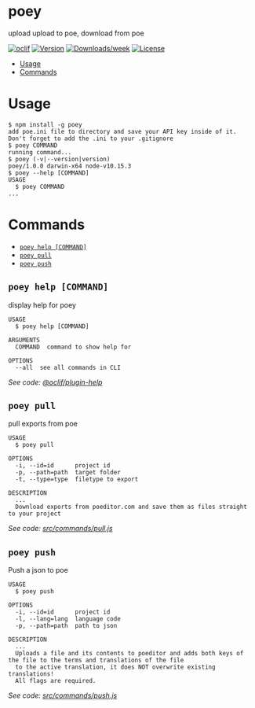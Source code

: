 poey
====

upload upload to poe, download from poe

[![oclif](https://img.shields.io/badge/cli-oclif-brightgreen.svg)](https://oclif.io)
[![Version](https://img.shields.io/npm/v/poey.svg)](https://npmjs.org/package/poey)
[![Downloads/week](https://img.shields.io/npm/dw/poey.svg)](https://npmjs.org/package/poey)
[![License](https://img.shields.io/npm/l/poey.svg)](https://github.com/translationCli/poey/blob/master/package.json)

<!-- toc -->
* [Usage](#usage)
* [Commands](#commands)
<!-- tocstop -->
# Usage
<!-- usage -->
```sh-session
$ npm install -g poey
add poe.ini file to directory and save your API key inside of it.
Don't forget to add the .ini to your .gitignore
$ poey COMMAND
running command...
$ poey (-v|--version|version)
poey/1.0.0 darwin-x64 node-v10.15.3
$ poey --help [COMMAND]
USAGE
  $ poey COMMAND
...
```
<!-- usagestop -->
# Commands
<!-- commands -->
* [`poey help [COMMAND]`](#poey-help-command)
* [`poey pull`](#poey-pull)
* [`poey push`](#poey-push)

## `poey help [COMMAND]`

display help for poey

```
USAGE
  $ poey help [COMMAND]

ARGUMENTS
  COMMAND  command to show help for

OPTIONS
  --all  see all commands in CLI
```

_See code: [@oclif/plugin-help](https://github.com/oclif/plugin-help/blob/v2.1.6/src/commands/help.ts)_

## `poey pull`

pull exports from poe

```
USAGE
  $ poey pull

OPTIONS
  -i, --id=id      project id
  -p, --path=path  target folder
  -t, --type=type  filetype to export

DESCRIPTION
  ...
  Download exports from poeditor.com and save them as files straight to your project
```

_See code: [src/commands/pull.js](https://github.com/translationCli/poey/blob/v1.0.0/src/commands/pull.js)_

## `poey push`

Push a json to poe

```
USAGE
  $ poey push

OPTIONS
  -i, --id=id      project id
  -l, --lang=lang  language code
  -p, --path=path  path to json

DESCRIPTION
  ...
  Uploads a file and its contents to poeditor and adds both keys of the file to the terms and translations of the file
  to the active translation, it does NOT overwrite existing translations!
  All flags are required.
```

_See code: [src/commands/push.js](https://github.com/translationCli/poey/blob/v1.0.0/src/commands/push.js)_
<!-- commandsstop -->
